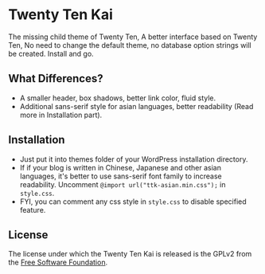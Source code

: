 Twenty Ten Kai
==============

The missing child theme of Twenty Ten, A better interface based on Twenty Ten, No need to change the default theme, no database option strings will be created. Install and go.


What Differences?
-----------------

 * A smaller header, box shadows, better link color, fluid style.
 * Additional sans-serif style for asian languages, better readability (Read more in Installation part).


Installation
------------

 * Just put it into themes folder of your WordPress installation directory.
 * If if your blog is written in Chinese, Japanese and other asian languages, it's better to use sans-serif font family to increase readability. Uncomment `@import url("ttk-asian.min.css");` in `style.css`.
 * FYI, you can comment any css style in `style.css` to disable specified feature.


License
-------

The license under which the Twenty Ten Kai is released is the GPLv2 from the [Free Software Foundation][fsf].

[fsf]: http://www.fsf.org